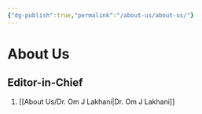 ```yaml
---
{"dg-publish":true,"permalink":"/about-us/about-us/"}
---
```


<script data-goatcounter="https://endocrinologyindia.goatcounter.com/count" async src="//gc.zgo.at/count.js"></script>

# About Us

## Editor-in-Chief

1. [[About Us/Dr. Om J Lakhani\|Dr. Om J Lakhani]]
